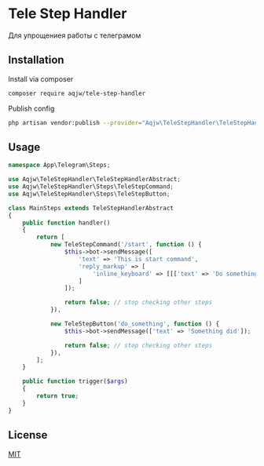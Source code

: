# Tele Step Handler

Для упрощениея работы с телеграмом

## Installation

Install via composer
```bash
composer require aqjw/tele-step-handler
```


Publish config
```bash
php artisan vendor:publish --provider="Aqjw\TeleStepHandler\TeleStepHandlerServiceProvider" --tag="config"
```


## Usage



```php
namespace App\Telegram\Steps;

use Aqjw\TeleStepHandler\TeleStepHandlerAbstract;
use Aqjw\TeleStepHandler\Steps\TeleStepCommand;
use Aqjw\TeleStepHandler\Steps\TeleStepButton;

class MainSteps extends TeleStepHandlerAbstract
{
    public function handler()
    {
        return [
            new TeleStepCommand('/start', function () {
                $this->bot->sendMessage([
                    'text' => 'This is start command',
                    'reply_markup' => [
                        'inline_keyboard' => [[['text' => 'Do something', 'callback_data' => 'do_something']]]
                    ]
                ]);

                return false; // stop checking other steps
            }),

            new TeleStepButton('do_something', function () {
                $this->bot->sendMessage(['text' => 'Something did']);

                return false; // stop checking other steps
            }),
        ];
    }

    public function trigger($args)
    {
        return true;
    }
}

```


## License
[MIT](https://choosealicense.com/licenses/mit/)